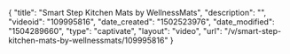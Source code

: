 {
    "title": "Smart Step Kitchen Mats by WellnessMats",
    "description": "",
    "videoid": "109995816",
    "date_created": "1502523976",
    "date_modified": "1504289660",
    "type": "captivate",
    "layout": "video",
    "url": "\/v\/smart-step-kitchen-mats-by-wellnessmats\/109995816"
}